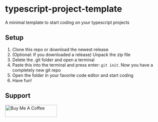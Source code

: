 # typescript-project-template
A minimal template to start coding on your typescript projects

## Setup

1. Clone this repo or download the newest release
2. (Optional: If you downloaded a release) Unpack the zip file
3. Delete the .git folder and open a terminal
4. Paste this into the terminal and press enter: `git init`. Now you have a completely new git repo
5. Open the folder in your favorite code editor and start coding
6. Have fun!

## Support

<div>
    <a href="https://www.buymeacoffee.com/Drischdaan" target="_blank">
        <img src="https://cdn.buymeacoffee.com/buttons/v2/default-orange.png" alt="Buy Me A Coffee" height="40" width="170" />
    </a>
</div>
